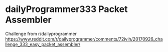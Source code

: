 # dailyProgrammer333 Packet Assembler
Challenge from r/dailyprogrammer
https://www.reddit.com/r/dailyprogrammer/comments/72ivih/20170926_challenge_333_easy_packet_assembler/
